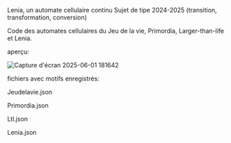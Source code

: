 Lenia, un automate cellulaire continu
Sujet de tipe 2024-2025 (transition, transformation, conversion)

Code des automates cellulaires du Jeu de la vie, Primordia, Larger-than-life et Lenia.


aperçu:

![Capture d'écran 2025-06-01 181642](https://github.com/user-attachments/assets/a075c9f7-2d69-4682-9e07-e9adca5ca08e)



fichiers  avec motifs enregistrés:

Jeudelavie.json

Primordia.json

Ltl.json

Lenia.json
